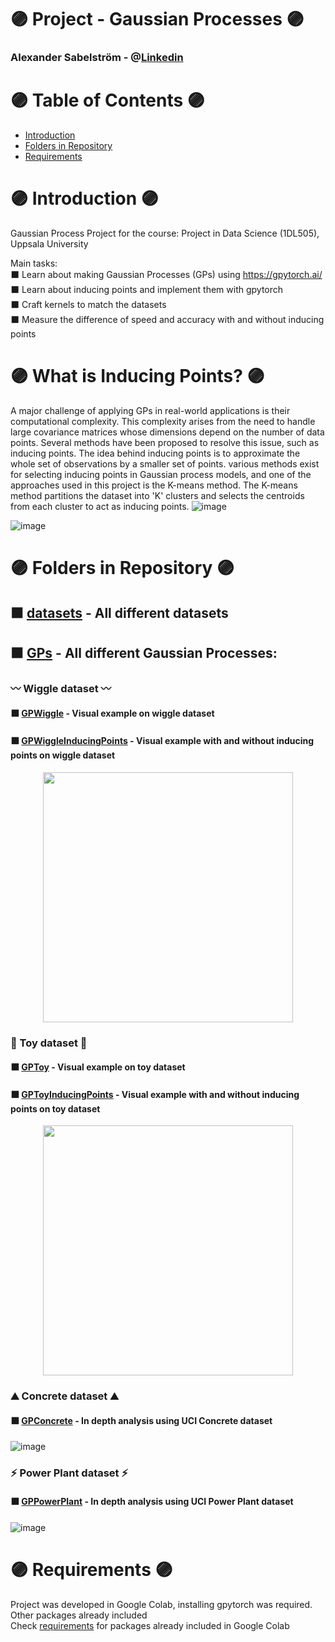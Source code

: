 # 🟣 Project - Gaussian Processes 🟣

### Alexander Sabelström - @[Linkedin](https://www.linkedin.com/in/alexander-sabelstr%C3%B6m-484256293/)

# 🟣 Table of Contents 🟣
* [Introduction](#introduction)  
* [Folders in Repository ](#folders)  
* [Requirements](#introduction)  

# 🟣 Introduction <a name="introduction"/> 🟣
Gaussian Process Project for the course: Project in Data Science (1DL505), Uppsala University
  
Main tasks:   
⬛️ Learn about making Gaussian Processes (GPs) using https://gpytorch.ai/  
⬛️ Learn about inducing points and implement them with gpytorch  
⬛️ Craft kernels to match the datasets  
⬛️ Measure the difference of speed and accuracy with and without inducing points  

# 🟣 What is Inducing Points? 🟣
A major challenge of applying GPs in real-world applications is their computational complexity.
This complexity arises from the need to handle large covariance matrices whose dimensions depend on the number of data points.
Several methods have been proposed to resolve this issue, such as inducing points.
The idea behind inducing points is to approximate the whole set of observations by a smaller set of points.
various methods exist for selecting inducing points in Gaussian process models, and one of the approaches used in this project is the K-means method.
The K-means method partitions the dataset into 'K' clusters and selects the centroids from each cluster to act as inducing points.
![image](https://github.com/Sabelz/Gaussian_Processes_Inducing_Points/assets/61190192/1a0bcd8b-46c0-471d-bfdc-c009adf68889)

![image](https://github.com/Sabelz/Project18/assets/61190192/d4269e04-756c-4a6d-836b-ae9f549ade1c)
# 🟣 Folders in Repository  <a name="folders"/> 🟣
## ⬛️ [datasets](./datasets) - All different datasets
## ⬛️ [GPs](./GPs) - All different Gaussian Processes:
### 〰️ Wiggle dataset 〰️
#### ⬛️ [GPWiggle](./GPs/GPWiggle.ipynb) - Visual example on wiggle dataset
#### ⬛️ [GPWiggleInducingPoints](./GPs/GPWiggleInducingPoints.ipynb) - Visual example with and without inducing points on wiggle dataset
<p align="center">
<img src="https://github.com/Sabelz/Gaussian_Processes_Inducing_Points/assets/61190192/9516b66d-2d54-414a-9d38-79bb19f8f072" width="400"/>
</p>


### 🧸 Toy dataset 🧸
#### ⬛️ [GPToy](./GPs/GPToy.ipynb) - Visual example on toy dataset
#### ⬛️ [GPToyInducingPoints](./GPs/GPToyInducingPoints.ipynb) - Visual example with and without inducing points on toy dataset

<p align="center">
<img src="https://github.com/Sabelz/Gaussian_Processes_Inducing_Points/assets/61190192/b4b48d36-a0e2-416b-aa56-afcc515a4942" width="400"/>
</p>

### ⛰ Concrete dataset ⛰
#### ⬛️ [GPConcrete](./GPs/GPConcrete.ipynb) - In depth analysis using UCI Concrete dataset
![image](https://github.com/Sabelz/Gaussian_Processes_Inducing_Points/assets/61190192/c1368408-ae6c-456b-a921-e4f3a62bc5ff)


### ⚡️ Power Plant dataset ⚡️
#### ⬛️ [GPPowerPlant](./GPs/GPPowerPlant.ipynb) - In depth analysis using UCI Power Plant dataset
![image](https://github.com/Sabelz/Gaussian_Processes_Inducing_Points/assets/61190192/9481539f-c6b6-4354-8661-db69bc2ce4e9)


# 🟣 Requirements <a name="requirements"/> 🟣
Project was developed in Google Colab, installing gpytorch was required. Other packages already included<br /> 
Check [requirements](requirements.txt) for packages already included in Google Colab


